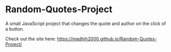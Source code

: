 # Random-Quotes-Project
A small JavaScript project that changes the quote and author on the click of a button.

Check out the site here: https://madhih2000.github.io/Random-Quotes-Project/

